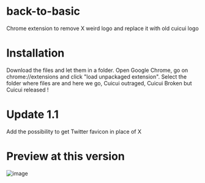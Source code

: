 # back-to-basic
Chrome extension to remove X weird logo and replace it with old cuicui logo

# Installation 
Download the files and let them in a folder. Open Google Chrome, go on chrome://extensions and click "load unpackaged extension". Select the folder where files are and here we go, Cuicui outraged, Cuicui Broken but Cuicui released !

# Update 1.1

Add the possibility to get Twitter favicon in place of X

# Preview at this version

![image](https://github.com/Nomera67/back-to-basic/assets/94490777/2a4ae5a1-e67f-4aff-86d4-19a14b50be8f)
